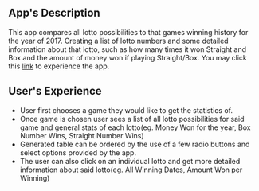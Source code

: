 ## App's Description
This app compares all lotto possibilities to that games winning history for the year of 2017. Creating a list of lotto numbers and some detailed information about that lotto, such as how many times it won Straight and Box and the amount of money won if playing Straight/Box.
You may click this [link](https://stevemcd87.github.io/florida-picks/) to experience the app.
## User's Experience
  - User first chooses a game they would like to get the statistics of.
  - Once game is chosen user sees a list of all lotto possibilities for said game and general stats of each lotto(eg. Money Won for the year, Box Number Wins, Straight Number Wins)
  - Generated table can be ordered by the use of a few radio buttons and select options provided by the app.
  - The user can also click on an individual lotto and get more detailed information about said lotto(eg. All Winning Dates, Amount Won per Winning)
